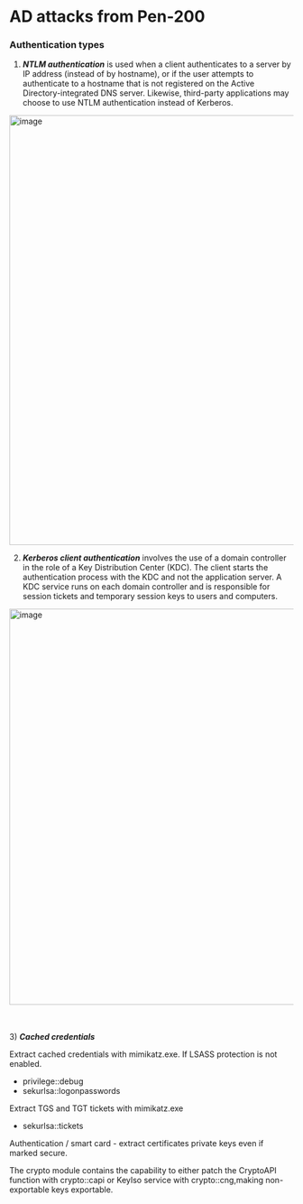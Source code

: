 # AD attacks from Pen-200

### Authentication types

1) ***NTLM authentication*** is used when a client authenticates to a server by IP address (instead of by hostname), or if the user attempts to authenticate to a hostname that is not registered on the Active Directory-integrated DNS server. Likewise, third-party applications may choose to use NTLM authentication instead of Kerberos.
<img width="840" height="762" alt="image" src="https://github.com/user-attachments/assets/74f1aa65-78e5-416e-a503-f351577f3320" />

<br>

2) ***Kerberos client authentication*** involves the use of a domain controller in the role of a Key Distribution Center (KDC). The client starts the authentication process with the KDC and not the application server. A KDC service runs on each domain controller and is responsible for session tickets and temporary session keys to users and computers.

<img width="847" height="702" alt="image" src="https://github.com/user-attachments/assets/6d9de1ee-db2b-4627-8300-c15aea0499e1" />

<br><br>
3) ***Cached credentials***
   
Extract cached credentials with mimikatz.exe.  If LSASS protection is not enabled.

- privilege::debug
- sekurlsa::logonpasswords

Extract TGS and TGT tickets with mimikatz.exe  
- sekurlsa::tickets

Authentication / smart card - extract certificates private keys even if marked secure.  

The crypto module contains the capability to either patch the CryptoAPI function with crypto::capi or KeyIso service with crypto::cng,making non-exportable keys exportable.



